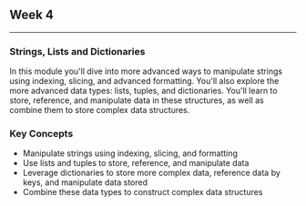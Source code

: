 ## Week 4

<hr>

### Strings, Lists and Dictionaries

In this module you'll dive into more advanced ways to manipulate strings using indexing, slicing, and advanced formatting. You'll also explore the more advanced data types: lists, tuples, and dictionaries. You'll learn to store, reference, and manipulate data in these structures, as well as combine them to store complex data structures.

### Key Concepts
* Manipulate strings using indexing, slicing, and formatting
* Use lists and tuples to store, reference, and manipulate data
* Leverage dictionaries to store more complex data, reference data by keys, and manipulate data stored
* Combine these data types to construct complex data structures